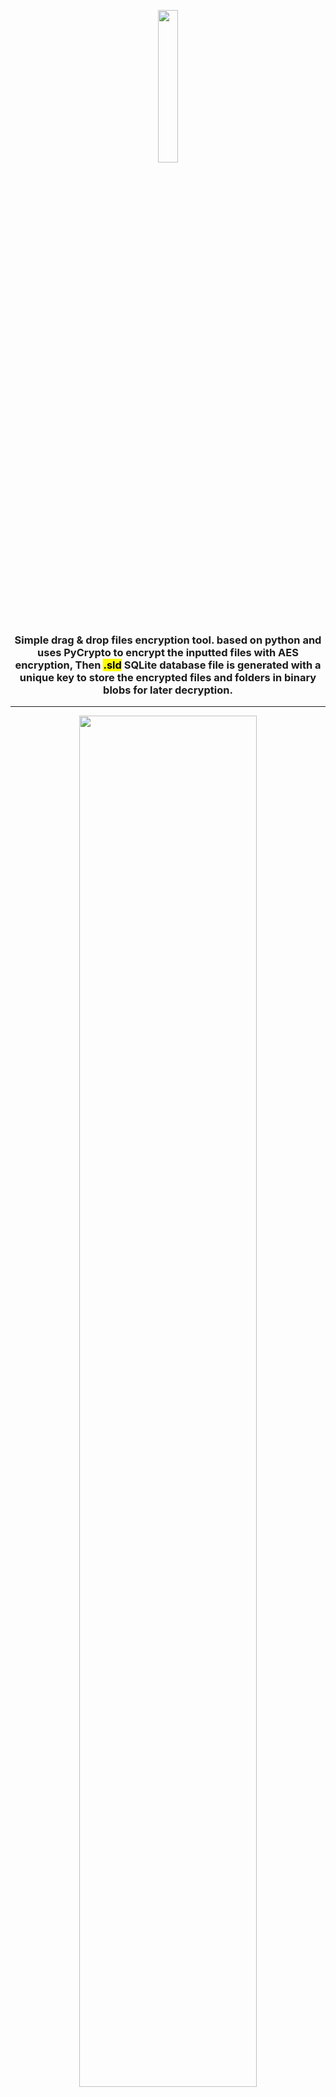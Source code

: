 <p align='center'>
  <img width='25%' src='https://mrf345.github.io/images/logo_s.png' />
</p>

<h3 align='center'> Simple drag & drop files encryption tool. based on python and uses PyCrypto to encrypt the inputted files with AES encryption, Then <mark>.sld</mark> SQLite database file is generated with a unique key to store the encrypted files and folders in binary blobs for later decryption. </h3>
<hr />

<p align='center'>
  <img width='75%' src='https://mrf345.github.io/images/template_s.png' />
</p>

## Setup:
#### - From the source:
> - `git clone https://github.com/mrf345/safelock` <br />
> - `cd safelock` <br />
> - `pip2.7 install -r requirements.txt` <br />
> - `python2.7 run.py` <br /> <br />
> [_If you're on Mac OS X take a look at requirement.txt_][f5062496]
  [f5062496]: https://github.com/mrf345/safelock/blob/master/requirements.txt "requirements.txt"

#### - With executable:
> You can get an executable that's suitable to your OS from : <br />
> - [Sourceforge][46a7f7e8]
> - [Softpedia][8dbfe847]

  [46a7f7e8]: https://sourceforge.net/projects/safelock/ "Sourceforge"
  [8dbfe847]: http://www.softpedia.com/get/Security/Encrypting/Safelock.shtml "Softpedia"

## Credit:
> - [Blog][30bd8c2e] that inspired this tool.

  [30bd8c2e]: https://eli.thegreenplace.net/2010/06/25/aes-encryption-of-files-in-python-with-pycrypto "PyCrypto blog"


<p align='center'>
<img width='40%' src='https://mrf345.github.io/images/gui_s.gif' />
</p>
